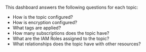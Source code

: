 This dashboard answers the following questions for each topic:

- How is the topic configured?
- How is encryption configured?
- What tags are applied?
- How many subscriptions does the topic have?
- What are the IAM Roles assigned to the topic?
- What relationships does the topic have with other resources?